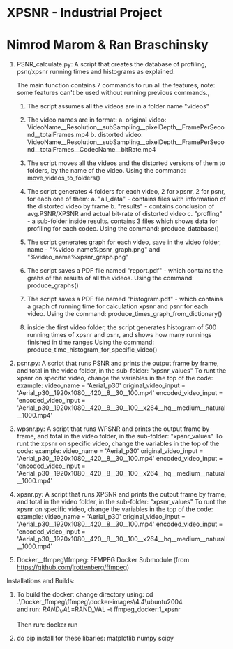 # XPSNR - Industrial Project
# Nimrod Marom & Ran Braschinsky

1. PSNR_calculate.py:
   A script that creates the database of profiling, psnr/xpsnr running times and histograms as explained:

   The main function contains 7 commands to run all the features, note: some features can't be used without running previous commands.,

   1. The script assumes all the videos are in a folder name "videos"
   2. The video names are in format:
      a. original video: VideoName\_\_Resolution\_\_subSampling\_\_pixelDepth\_\_FramePerSecond\_\_totalFrames.mp4
      b. distorted video: VideoName\_\_Resolution\_\_subSampling\_\_pixelDepth\_\_FramePerSecond\_\_totalFrames\_\_CodecName\_\_bitRate.mp4

   3. The script moves all the videos and the distorted versions of them to folders, by the name of the video.
      Using the command: move_videos_to_folders()
   4. The script generates 4 folders for each video, 2 for xpsnr, 2 for psnr, for each one of them:
      a. "all_data" - contains files with information of the distorted video by frame
      b. "results" - contains conclusion of avg.PSNR/XPSNR and actual bit-rate of distorted video
      c. "profling" - a sub-folder inside results. contains 3 files which shows data for profiling for each codec.
      Using the command: produce_database()

   5. The script generates graph for each video, save in the video folder, name - "%video_name%psnr_graph.png" and "%video_name%xpsnr_graph.png"
   6. The script saves a PDF file named "report.pdf" - which contains the grahs of the results of all the videos.
      Using the command: produce_graphs()

   7. The script saves a PDF file named "histogram.pdf" - which contains a graph of running time for calculation xpsnr and psnr for each video.
      Using the command: produce_times_graph_from_dictionary()

   8. inside the first video folder, the script generates histogram of 500 running times of xpsnr and psnr, and shows how many runnings finished in
      time ranges
      Using the command: produce_time_histogram_for_specific_video()

2. psnr.py:
   A script that runs PSNR and prints the output frame by frame, and total in the video folder, in the sub-folder: "xpsnr_values"
   To runt the xpsnr on specific video, change the variables in the top of the code:
   example:
   video_name = 'Aerial_p30'
   original_video_input = 'Aerial_p30\_\_1920x1080\_\_420\_\_8\_\_30\_\_100.mp4'
   encoded_video_input = 'encoded_video_input = 'Aerial_p30\_\_1920x1080\_\_420\_\_8\_\_30\_\_100\_\_x264\_\_hq\_\_medium\_\_natural\_\_1000.mp4'
3. wpsnr.py:
   A script that runs WPSNR and prints the output frame by frame, and total in the video folder, in the sub-folder: "xpsnr_values"
   To runt the xpsnr on specific video, change the variables in the top of the code:
   example:
   video_name = 'Aerial_p30'
   original_video_input = 'Aerial_p30\_\_1920x1080\_\_420\_\_8\_\_30\_\_100.mp4'
   encoded_video_input = 'encoded_video_input = 'Aerial_p30\_\_1920x1080\_\_420\_\_8\_\_30\_\_100\_\_x264\_\_hq\_\_medium\_\_natural\_\_1000.mp4'

4. xpsnr.py:
   A script that runs XPSNR and prints the output frame by frame, and total in the video folder, in the sub-folder: "xpsnr_values"
   To runt the xpsnr on specific video, change the variables in the top of the code:
   example:
   video_name = 'Aerial_p30'
   original_video_input = 'Aerial_p30\_\_1920x1080\_\_420\_\_8\_\_30\_\_100.mp4'
   encoded_video_input = 'encoded_video_input = 'Aerial_p30\_\_1920x1080\_\_420\_\_8\_\_30\_\_100\_\_x264\_\_hq\_\_medium\_\_natural\_\_1000.mp4'

5. Docker\_\_ffmpeg\ffmpeg:
   FFMPEG Docker Submodule (from https://github.com/jrottenberg/ffmpeg)


Installations and Builds:

1. To build the docker:
   change directory using: cd .\Docker_ffmpeg\ffmpeg\docker-images\4.4\ubuntu2004\
   and run:
   $RAND_VAL=%{Get-Random} ; docker build . --build-arg DUMMY=$RAND_VAL -t ffmpeg_docker:1_xpsnr

   Then run: docker run
   
2. do pip install for these libaries:
   matplotlib
   numpy
   scipy
